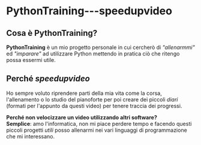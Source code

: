 # PythonTraining---speedupvideo

## Cosa è PythonTraining?
**PythonTraining** è un mio progetto personale in cui cercherò di *"allenarmmi"* ed *"imparare"* ad utilizzare Python mettendo in pratica ciò che ritengo possa essermi utile.

## Perché *speedupvideo*
Ho sempre voluto riprendere parti della mia vita come la corsa, l'allenamento o lo studio del pianoforte per poi creare dei piccoli *diari* (formati per l'appunto da questi video) per tenere traccia dei progressi.

**Perché non velocizzare un video utilizzando altri software?** <br>
 **Semplice**: amo l'informatica, non mi piace perdere tempo e facendo questi piccoli progetti *utili* posso allenarmi nei vari linguaggi di programmazione che mi interessano.
